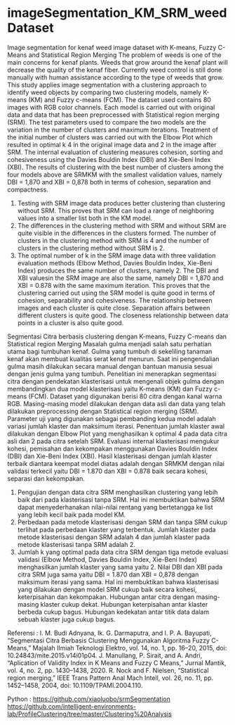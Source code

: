 # imageSegmentation_KM_SRM_weedDataset
Image segmentation for kenaf weed image dataset with K-means, Fuzzy C-Means and Statistical Region Merging 
The problem of weeds is one of the main concerns for kenaf plants. Weeds that grow around the kenaf plant will decrease the quality of the kenaf fiber. Currently weed control is still done manually with human assistance according to the type of weeds that grow. This study applies image segmentation with a clustering approach to identify weed objects by comparing two clustering models, namely K-means (KM) and Fuzzy c-means (FCM). The dataset used contains 80 images with RGB color channels. Each model is carried out with original data and data that has been preprocessed with Statistical region merging (SRM). The test parameters used to compare the two models are the variation in the number of clusters and maximum iterations. Treatment of the initial number of clusters was carried out with the Elbow Plot which resulted in optimal k 4 in the original image data and 2 in the image after SRM. The internal evaluation of clustering measures cohesion, sorting and cohesiveness using the Davies Bouldin Index (DBI) and Xie-Beni Index (XBI). The results of clustering with the best number of clusters among the four models above are SRMKM with the smallest validation values, namely DBI = 1,870 and XBI = 0,878 both in terms of cohesion, separation and compactness.

1. Testing with SRM image data produces better clustering than clustering without SRM. This proves that SRM can load a range of neighboring values ​​into a smaller list both in the KM model.
2. The differences in the clustering method with SRM and without SRM are quite visible in the differences in the clusters formed. The number of clusters in the clustering method with SRM is 4 and the number of clusters in the clustering method without SRM is 2.
3. The optimal number of k in the SRM image data with three validation evaluation methods (Elbow Method, Davies Bouldin Index, Xie-Beni Index) produces the same number of clusters, namely 2. The DBI and XBI values ​​in the SRM image are also the same, namely DBI = 1,870 and XBI = 0.878 with the same maximum iteration. This proves that the clustering carried out using the SRM model is quite good in terms of cohesion, separability and cohesiveness. The relationship between images and each cluster is quite close. Separation affairs between different clusters is quite good. The closeness relationship between data points in a cluster is also quite good.

Segmentasi Citra berbasis clustering dengan K-means, Fuzzy C-means dan Statistical region Merging 
Masalah gulma menjadi salah satu perhatian utama bagi tumbuhan kenaf. Gulma yang tumbuh di sekeliling tanaman kenaf akan membuat kualitas serat kenaf menurun. Saat ini pengendalian gulma masih dilakukan secara manual dengan bantuan manusia sesuai dengan jenis gulma yang tumbuh. Penelitian ini menerapkan segmentasi citra dengan pendekatan klasterisasi untuk mengenali objek gulma dengan membandingkan dua model klasterisasi yaitu K-means (KM) dan Fuzzy c-means (FCM). Dataset yang digunakan berisi 80 citra dengan kanal warna RGB. Masing-masing model dilakukan dengan data asli dan data yang telah dilakukan preprocessing dengan Statistical region  merging (SRM). Parameter uji yang digunakan sebagai pembanding kedua model adalah variasi jumlah klaster dan maksimum iterasi. Penentuan jumlah klaster awal dilakukan dengan Elbow Plot yang menghasilkan k optimal 4 pada data citra asli dan 2 pada citra setelah SRM. Evaluasi internal klasterisasi mengukur kohesi, pemisahan dan kekompakan menggunakan Davies Bouldin Index (DBI) dan Xie-Beni Index (XBI). Hasil klasterisasi dengan jumlah klaster terbaik diantara keempat model diatas adalah dengan SRMKM dengan nilai validasi terkecil yaitu DBI = 1.870 dan XBI = 0.878 baik secara kohesi, separasi dan kekompakan. 

1.	Pengujian dengan data citra SRM menghasilkan clustering yang lebih baik dari pada klasterisasi tanpa SRM. Hal ini membuktikan bahwa SRM dapat menyederhanakan nilai-nilai rentang yang bertetangga ke list yang lebih kecil baik pada model KM.
2.	Perbedaan pada metode klasterisasi dengan SRM dan tanpa SRM cukup terlihat pada perbedaan klaster yang terbentuk. Jumlah klaster pada metode klasterisasi dengan SRM adalah 4 dan jumlah klaster pada metode klasterisasi tanpa SRM adalah 2.
3.	Jumlah k yang optimal pada data citra SRM dengan tiga metode evaluasi validasi (Elbow Method, Davies Bouldin Index, Xie-Beni Index) menghasilkan jumlah klaster yang sama yaitu 2. Nilai DBI dan XBI pada citra SRM juga sama yaitu DBI = 1.870 dan XBI = 0,878 dengan maksimum iterasi yang sama. Hal ini membuktikan bahwa klasterisasi yang dilakukan dengan model SRM cukup baik secara kohesi, keterpisahan dan kekompakan. Hubungan antar citra dengan masing-masing klaster cukup dekat. Hubungan keterpisahan antar klaster berbeda cukup bagus. Hubungan kedekatan antar titik data dalam sebuah klaster juga cukup bagus. 


Referensi : 
I. M. Budi Adnyana, Ik. G. Darmaputra, and I. P. A. Bayupati, “Segmentasi Citra Berbasis Clustering Menggunakan Algoritma Fuzzy C-Means,” Majalah Ilmiah Teknologi Elektro, vol. 14, no. 1, pp. 16–20, 2015, doi: 10.24843/mite.2015.v14i01p04.
J. Manullang, P. Sirait, and A. Andri, “Aplication of Validity Index in K Means and Fuzzy C Means,” Jurnal Mantik, vol. 4, no. 2, pp. 1430–1438, 2020.
R. Nock and F. Nielsen, “Statistical region merging,” IEEE Trans Pattern Anal Mach Intell, vol. 26, no. 11, pp. 1452–1458, 2004, doi: 10.1109/TPAMI.2004.110.

Python : 
https://github.com/xiaoluobo/srmSegmentation
https://github.com/intelligent-environments-lab/ProfileClustering/tree/master/Clustering%20Analysis
